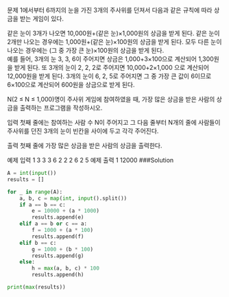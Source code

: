 문제
1에서부터 6까지의 눈을 가진 3개의 주사위를 던져서 다음과 같은 규칙에 따라 상금을 받는 게임이 있다.

같은 눈이 3개가 나오면 10,000원+(같은 눈)×1,000원의 상금을 받게 된다. 
같은 눈이 2개만 나오는 경우에는 1,000원+(같은 눈)×100원의 상금을 받게 된다. 
모두 다른 눈이 나오는 경우에는 (그 중 가장 큰 눈)×100원의 상금을 받게 된다.  
예를 들어, 3개의 눈 3, 3, 6이 주어지면 상금은 1,000+3×100으로 계산되어 1,300원을 받게 된다. 또 3개의 눈이 2, 2, 2로 주어지면 10,000+2×1,000 으로 계산되어 12,000원을 받게 된다. 3개의 눈이 6, 2, 5로 주어지면 그 중 가장 큰 값이 6이므로 6×100으로 계산되어 600원을 상금으로 받게 된다.

N(2 ≤ N ≤ 1,000)명이 주사위 게임에 참여하였을 때, 가장 많은 상금을 받은 사람의 상금을 출력하는 프로그램을 작성하시오.

입력
첫째 줄에는 참여하는 사람 수 N이 주어지고 그 다음 줄부터 N개의 줄에 사람들이 주사위를 던진 3개의 눈이 빈칸을 사이에 두고 각각 주어진다. 

출력
첫째 줄에 가장 많은 상금을 받은 사람의 상금을 출력한다.

예제 입력 1 
3
3 3 6
2 2 2
6 2 5
예제 출력 1 
12000
###Solution
```python
A = int(input())
results = []

for _ in range(A):
    a, b, c = map(int, input().split())
    if a == b == c:
        e = 10000 + (a * 1000)
        results.append(e)
    elif a == b or c == a:
        f = 1000 + (a * 100)
        results.append(f)
    elif b == c:
        g = 1000 + (b * 100)
        results.append(g)
    else:
        h = max(a, b, c) * 100
        results.append(h)

print(max(results))
```
